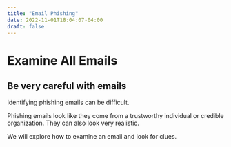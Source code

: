 ```yaml
---
title: "Email Phishing"
date: 2022-11-01T18:04:07-04:00
draft: false
---
```


# Examine All Emails #

## Be very careful with emails ##

Identifying phishing emails can be difficult.

Phishing emails look like they come from a trustworthy individual or credible organization. They can also look very realistic.

We will explore how to examine an email and look for clues.
